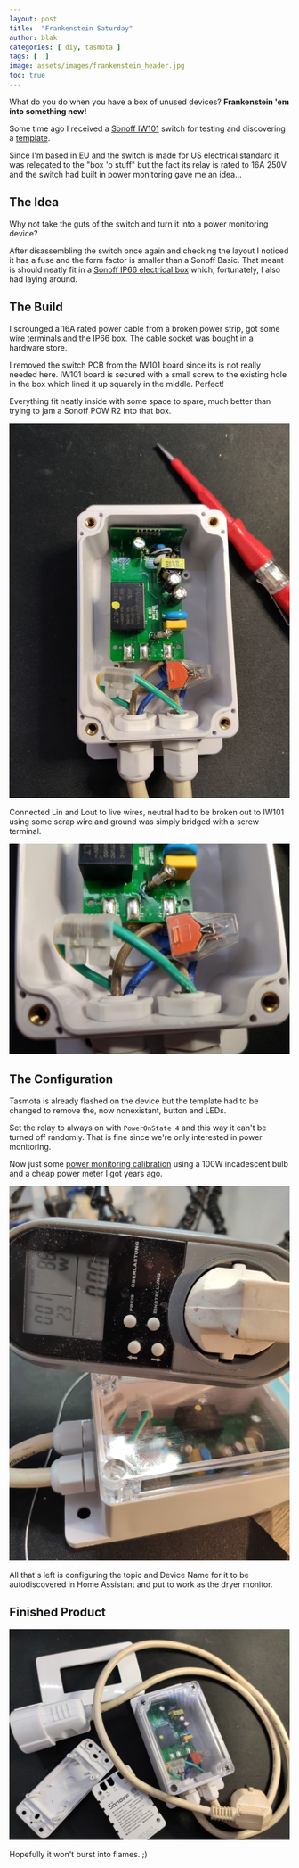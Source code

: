 ```yaml
---
layout: post
title:  "Frankenstein Saturday"
author: blak
categories: [ diy, tasmota ]
tags: [  ]
image: assets/images/frankenstein_header.jpg
toc: true
---
```


What do you do when you have a box of unused devices? **Frankenstein 'em into something new!**

Some time ago I received a [Sonoff IW101](http://s.click.aliexpress.com/e/_dU9bwtx) switch for testing and discovering a [template](https://templates.blakadder.com/sonoff_IW101.html). 

Since I'm based in EU and the switch is made for US electrical standard it was relegated to the "box 'o stuff" but the fact its relay is rated to 16A 250V and the switch had built in power monitoring gave me an idea...

## The Idea

Why not take the guts of the switch and turn it into a power monitoring device? 

After disassembling the switch once again and checking the layout I noticed it has a fuse and the form factor is smaller than a Sonoff Basic. That meant is should neatly fit in a [Sonoff IP66 electrical box](http://s.click.aliexpress.com/e/_d9mwqAN) which, fortunately, I also had laying around. 

## The Build

I scrounged a 16A rated power cable from a broken power strip, got some wire terminals and the IP66 box. The cable socket was bought in a hardware store.

I removed the switch PCB from the IW101 board since its is not really needed here. IW101 board is secured with a small screw to the existing hole in the box which lined it up squarely in the middle. Perfect!

Everything fit neatly inside with some space to spare, much better than trying to jam a Sonoff POW R2 into that box. 

![](/assets/images/frankenstein_1.jpg)


Connected Lin and Lout to live wires, neutral had to be broken out to IW101 using some scrap wire and ground was simply bridged with a screw terminal.

![](/assets/images/frankenstein_2.jpg)

## The Configuration

Tasmota is already flashed on the device but the template had to be changed to remove the, now nonexistant, button and LEDs.

Set the relay to always on with `PowerOnState 4` and this way it can't be turned off randomly. That is fine since we're only interested in power monitoring.

Now just some [power monitoring calibration](https://tasmota.github.io/docs/Power-Monitoring-Calibration/) using a 100W incadescent bulb and a cheap power meter I got years ago.

![](/assets/images/frankenstein_3.jpg)

All that's left is configuring the topic and Device Name for it to be autodiscovered in Home Assistant and put to work as the dryer monitor.

## Finished Product

![](/assets/images/frankenstein.jpg)

Hopefully it won't burst into flames. ;)
